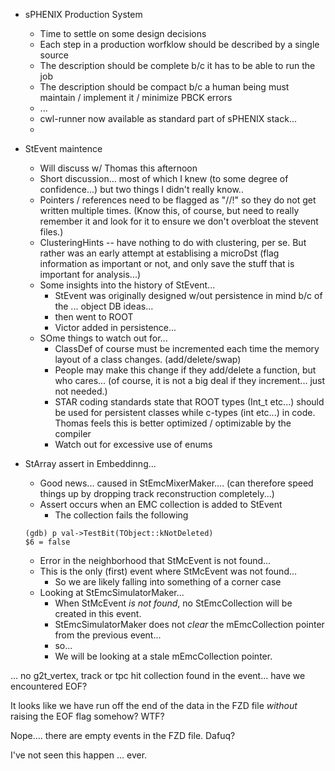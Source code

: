 - sPHENIX Production System
	- Time to settle on some design decisions
	- Each step in a production worfklow should be described by a single source
	- The description should be complete b/c it has to be able to run the job
	- The description should be compact b/c a human being must maintain / implement it / minimize PBCK errors 
	- ...
	- cwl-runner now available as standard part of sPHENIX stack...
	- 

- StEvent maintence 
	- Will discuss w/ Thomas this afternoon
	- Short discussion... most of which I knew (to some degree of confidence...) but two things I didn't really know..
	- Pointers / references need to be flagged as "//!" so they do not get written multiple times.  (Know this, of course, but need to really remember it and look for it to ensure we don't overbloat the stevent files.)
	- ClusteringHints -- have nothing to do with clustering, per se.  But rather was an early attempt at establising a microDst (flag information as important or not, and only save the stuff that is important for analysis...)
	- Some insights into the history of StEvent...
		- StEvent was originally designed w/out persistence in mind b/c of the ... object DB ideas... 
		- then went to ROOT
		- Victor added in persistence... 
	- SOme things to watch out for...
		- ClassDef of course must be incremented each time the memory layout of a class changes.  (add/delete/swap)
		- People may make this change if they add/delete a function, but who cares... (of course, it is not a big deal if they increment... just not needed.)
		- STAR coding standards state that ROOT types (Int_t etc...) should be used for persistent classes while c-types (int etc...) in code.  Thomas feels this is better optimized / optimizable by the compiler
		- Watch out for excessive use of enums
	


- StArray assert in Embeddinng...
	- Good news... caused in StEmcMixerMaker.... (can therefore speed things up by dropping track reconstruction completely...)
	- Assert occurs when an EMC collection is added to StEvent
		- The collection fails the following
	
	```
	(gdb) p val->TestBit(TObject::kNotDeleted)                           $6 = false   
	```
 
	- Error in the neighborhood that StMcEvent is not found...
	- This is the only (first) event where StMcEvent was not found...
		- So we are likely falling into something of a corner case
	- Looking at StEmcSimulatorMaker...
		- When StMcEvent *is not found*, no StEmcCollection will be created in this event.
		- StEmcSimulatorMaker does not *clear* the mEmcCollection pointer from the previous event...
		- so...
		- We will be looking at a stale mEmcCollection pointer.

... no g2t_vertex, track or tpc hit collection found in the event... have we encountered EOF?

It looks like we have run off the end of the data in the FZD file *without* raising the EOF flag somehow?  WTF?

Nope.... there are empty events in the FZD file.  Dafuq?

I've not seen this happen ... ever.  